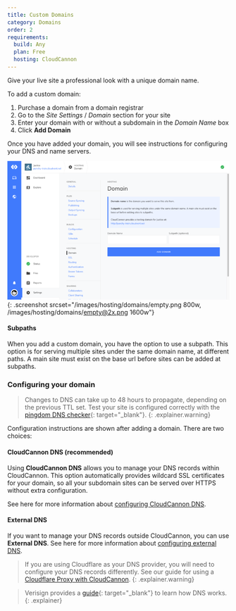 ```yaml
---
title: Custom Domains
category: Domains
order: 2
requirements:
  build: Any
  plan: Free
  hosting: CloudCannon
---
```


Give your live site a professional look with a unique domain name.

To add a custom domain:

1. Purchase a domain from a domain registrar
2. Go to the *Site Settings* / *Domain* section for your site
3. Enter your domain with or without a subdomain in the *Domain Name* box
4. Click **Add Domain**

Once you have added your domain, you will see instructions for configuring your DNS and name servers.

![Site Settings / Domain section with subdomain](/images/hosting/domains/empty.png){: .screenshot srcset="/images/hosting/domains/empty.png 800w, /images/hosting/domains/empty@2x.png 1600w"}

#### Subpaths

When you add a custom domain, you have the option to use a subpath. This option is for serving multiple sites under the same domain name, at different paths. A main site must exist on the base url before sites can be added at subpaths.

### Configuring your domain

> Changes to DNS can take up to 48 hours to propagate, depending on the previous TTL set. Test your site is configured correctly with the [pingdom DNS checker](https://dnscheck.pingdom.com/){: target="_blank"}.
{: .explainer.warning}

Configuration instructions are shown after adding a domain. There are two choices:

#### CloudCannon DNS (recommended)

Using **CloudCannon DNS** allows you to manage your DNS records within CloudCannon. This option automatically provides wildcard SSL certificates for your domain, so all your subdomain sites can be served over HTTPS without extra configuration.

See here for more information about [configuring CloudCannon DNS](/hosting/domains/cloudcannon-dns).

#### External DNS

If you want to manage your DNS records outside CloudCannon, you can use **External DNS**. See here for more information about [configuring external DNS](/hosting/domains/external-dns).

> If you are using Cloudflare as your DNS provider, you will need to configure your DNS records differently. See our guide for using a [Cloudflare Proxy with CloudCannon](/hosting/domains/cloudflare-proxy).
{: .explainer.warning}

> Verisign provides a [guide](https://www.verisign.com/en_US/domain-names/online/how-dns-works/index.xhtml){: target="_blank"} to learn how DNS works.
{: .explainer}
